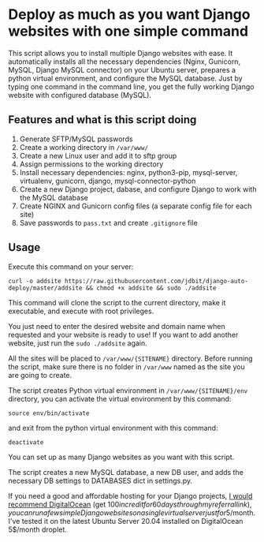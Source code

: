 # Deploy as much as you want Django websites with one simple command

This script allows you to install multiple Django websites with ease. It automatically installs all the necessary dependencies (Nginx, Gunicorn, MySQL, Django MySQL connector) on your Ubuntu server, prepares a python virtual environment, and configure the MySQL database. Just by typing one command in the command line, you get the fully working Django website with configured database (MySQL).

## Features and what is this script doing

1. Generate SFTP/MySQL passwords
2. Create a working directory in `/var/www/`
3. Create a new Linux user and add it to sftp group
4. Assign permissions to the working directory
5. Install necessary dependencies: nginx, python3-pip, mysql-server, virtualenv, gunicorn, django, mysql-connector-python
6. Create a new Django project, dabase, and configure Django to work with the MySQL database
7. Create NGINX and Gunicorn config files (a separate config file for each site)
8. Save passwords to `pass.txt` and create `.gitignore` file

## Usage

Execute this command on your server:

```curl -o addsite https://raw.githubusercontent.com/jdbit/django-auto-deploy/master/addsite && chmod +x addsite && sudo ./addsite```

This command will clone the script to the current directory, make it executable, and execute with root privileges.

You just need to enter the desired website and domain name when requested and your website is ready to use!  If you want to add another website, just run the `sudo ./addsite` again.

All the sites will be placed to `/var/www/{SITENAME}` directory. Before running the script, make sure there is no folder in `/var/www` named as the site you are going to create.

The script creates Python virtual environment in `/var/www/{SITENAME}/env` directory, you can activate the virtual environment by this command:

```
source env/bin/activate
```
and exit from the python virtual environment with this command:
```
deactivate
```

You can set up as many Django websites as you want with this script. 

The script creates a new MySQL database, a new DB user, and adds the necessary DB settings to DATABASES dict in settings.py.

If you need a good and affordable hosting for your Django projects, [I would recommend DigitalOcean](https://m.do.co/c/008d3315ed7b) (get $100 in credit for 60 days through my referral link), you can run a few simple Django websites on a single virtual server just for 5$/month. I've tested it on the latest Ubuntu Server 20.04 installed on DigitalOcean 5$/month droplet.
